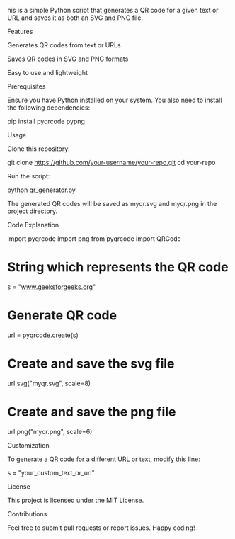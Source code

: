 his is a simple Python script that generates a QR code for a given text or URL and saves it as both an SVG and PNG file.

Features

Generates QR codes from text or URLs

Saves QR codes in SVG and PNG formats

Easy to use and lightweight

Prerequisites

Ensure you have Python installed on your system. You also need to install the following dependencies:

pip install pyqrcode pypng

Usage

Clone this repository:

git clone https://github.com/your-username/your-repo.git
cd your-repo

Run the script:

python qr_generator.py

The generated QR codes will be saved as myqr.svg and myqr.png in the project directory.

Code Explanation

import pyqrcode
import png
from pyqrcode import QRCode

# String which represents the QR code
s = "www.geeksforgeeks.org"

# Generate QR code
url = pyqrcode.create(s)

# Create and save the svg file
url.svg("myqr.svg", scale=8)

# Create and save the png file
url.png("myqr.png", scale=6)

Customization

To generate a QR code for a different URL or text, modify this line:

s = "your_custom_text_or_url"

License

This project is licensed under the MIT License.

Contributions

Feel free to submit pull requests or report issues. Happy coding! 
